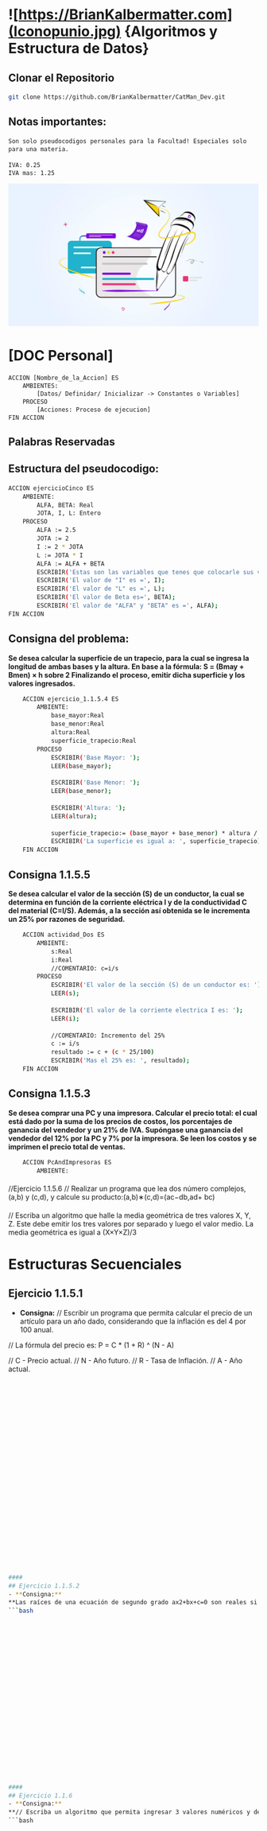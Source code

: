 # ![https://BrianKalbermatter.com](Iconopunio.jpg) {Algoritmos y Estructura de Datos}

## Clonar el Repositorio
```bash
git clone https://github.com/BrianKalbermatter/CatMan_Dev.git
```

## Notas importantes:
    Son solo pseudocodigos personales para la Facultad! Especiales solo para una materia.
    
    IVA: 0.25
    IVA mas: 1.25

![DOC Personal](internal_documentation_guide-1200x684.jpg)
# [DOC Personal]

    ACCION [Nombre_de_la_Accion] ES
        AMBIENTES:
            [Datos/ Definidar/ Inicializar -> Constantes o Variables]
        PROCESO
            [Acciones: Proceso de ejecucion]
    FIN ACCION    
































## Palabras Reservadas    

## Estructura del pseudocodigo: 
``` bash
ACCION ejercicioCinco ES 
    AMBIENTE:
        ALFA, BETA: Real
        JOTA, I, L: Entero
    PROCESO
        ALFA := 2.5 
        JOTA := 2
        I := 2 * JOTA
        L := JOTA * I
        ALFA := ALFA + BETA
        ESCRIBIR('Estas son las variables que tenes que colocarle sus valores: ');
        ESCRIBIR('El valor de "I" es =', I);
        ESCRIBIR('El valor de "L" es =', L);
        ESCRIBIR('El valor de Beta es=', BETA);
        ESCRIBIR('El valor de "ALFA" y "BETA" es =', ALFA);
FIN ACCION
```

## Consigna del problema:
**Se desea calcular la superficie de un trapecio, para la cual se ingresa la longitud de ambas bases y la altura. En base a la fórmula:
S = (Bmay + Bmen) × h sobre 2
Finalizando el proceso, emitir dicha superficie y los valores ingresados.**
```bash
    ACCION ejercicio_1.1.5.4 ES
        AMBIENTE:
            base_mayor:Real
            base_menor:Real
            altura:Real
            superficie_trapecio:Real
        PROCESO
            ESCRIBIR('Base Mayor: ');
            LEER(base_mayor);

            ESCRIBIR('Base Menor: '); 
            LEER(base_menor);

            ESCRIBIR('Altura: '); 
            LEER(altura);

            superficie_trapecio:= (base_mayor + base_menor) * altura / 2
            ESCRIBIR('La superficie es igual a: ', superficie_trapecio)
    FIN ACCION
```


## Consigna 1.1.5.5

**Se desea calcular el valor de la sección (S) de un conductor, la cual se determina en función de la corriente eléctrica I y de la conductividad C del material (C=I/S). Además, a la sección así obtenida se le incrementa un 25% por razones de seguridad.**

```bash
    ACCION actividad_Dos ES
        AMBIENTE:
            s:Real
            i:Real
            //COMENTARIO: c=i/s
        PROCESO
            ESCRIBIR('El valor de la sección (S) de un conductor es: ');
            LEER(s);

            ESCRIBIR('El valor de la corriente electrica I es: ');
            LEER(i);

            //COMENTARIO: Incremento del 25%
            c := i/s
            resultado := c + (c * 25/100)
            ESCRIBIR('Mas el 25% es: ', resultado);
    FIN ACCION
```
## Consigna 1.1.5.3

**Se desea comprar una PC y una impresora. Calcular el precio total: el cual está dado por la suma de los precios de costos, los porcentajes de ganancia del vendedor y un 21% de IVA. Supóngase una ganancia del vendedor del 12% por la PC y 7% por la impresora. Se leen los costos y se imprimen el precio total de ventas.**
```bash
    ACCION PcAndImpresoras ES
        AMBIENTE:
```
































####
//Ejercicio 1.1.5.6
// Realizar un programa que lea dos número complejos, (a,b) y (c,d), y calcule su producto:(a,b)∗(c,d)=(ac−db,ad+ bc)




























####
// Escriba un algoritmo que halle la media geométrica de tres valores X, Y, Z. Este debe emitir los tres valores por separado y luego el valor medio. La media geométrica es igual a (X×Y×Z)/3



























# Estructuras Secuenciales
####
## Ejercicio 1.1.5.1
- **Consigna:**
// Escribir un programa que permita calcular el precio de un artículo para un año dado, considerando que la inflación es del 4 por 100 anual.

// La fórmula del precio es: P = C * (1 + R) ^ (N - A)

// C - Precio actual.
// N - Año futuro.
// R - Tasa de Inflación.
// A - Año actual.
```bash























####
## Ejercicio 1.1.5.2
- **Consigna:**
**Las raíces de una ecuación de segundo grado ax2+bx+c=0 son reales si y sólo si el discriminante dado por (b2−4ac) no es negativo. Se desea leer el valor de los coeficientes a, b, c e imprimir el resultado del discriminante. Realizar prueba de escritorio.**
```bash




















####
## Ejercicio 1.1.6
- **Consigna:**
**// Escriba un algoritmo que permita ingresar 3 valores numéricos y determine cuál es el mayor, el medio y el menor. (era el 3 de los complementarios)**
```bash


























####
// Ejercicio 1.1.7
// Escriba un algoritmo que acepte dos números, calcule la suma e imprima el mensaje de acuerdo al resultado obtenido.

// Suma <= 50
// Suma > 50 y <= 100
// Suma > 100 y <= 200
// Suma > 200































##############################################################################################################################################################################################

##############################################################################################################################################################################################







